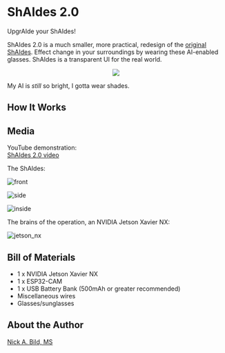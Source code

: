# ShAIdes 2.0

UpgrAIde your ShAIdes!

ShAIdes 2.0 is a much smaller, more practical, redesign of the [original ShAIdes](https://github.com/nickbild/shaides).  Effect change in your surroundings by wearing these AI-enabled glasses. ShAIdes is a transparent UI for the real world.

<p align="center">
<img src="https://raw.githubusercontent.com/nickbild/shaides_v2/master/media/teaser.gif">
</p>

My AI is *still* so bright, I gotta wear shades.

## How It Works

## Media

YouTube demonstration:  
[ShAIdes 2.0 video](https://www.youtube.com/watch?v=j2iDt1-StdU)

The ShAIdes:

![front](https://raw.githubusercontent.com/nickbild/shaides_v2/master/media/glasses_front_sm.jpg)

![side](https://raw.githubusercontent.com/nickbild/shaides_v2/master/media/glasses_side_sm.jpg)

![inside](https://raw.githubusercontent.com/nickbild/shaides_v2/master/media/glasses_inside_sm.jpg)

The brains of the operation, an NVIDIA Jetson Xavier NX:

![jetson_nx](https://raw.githubusercontent.com/nickbild/shaides_v2/master/media/jetson_nx_sm.jpg)

## Bill of Materials

- 1 x NVIDIA Jetson Xavier NX
- 1 x ESP32-CAM
- 1 x USB Battery Bank (500mAh or greater recommended)
- Miscellaneous wires
- Glasses/sunglasses

## About the Author

[Nick A. Bild, MS](https://nickbild79.firebaseapp.com/#!/)
